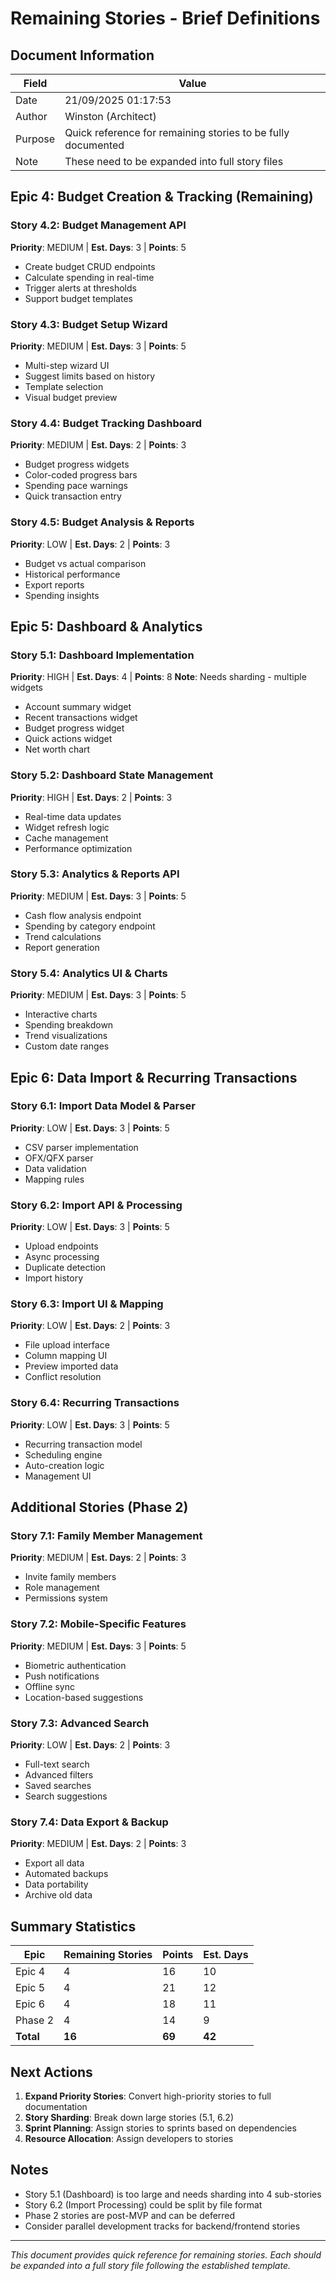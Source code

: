 # Remaining Stories - Brief Definitions

## Document Information
| Field | Value |
|-------|-------|
| Date | 21/09/2025 01:17:53 |
| Author | Winston (Architect) |
| Purpose | Quick reference for remaining stories to be fully documented |
| Note | These need to be expanded into full story files |

## Epic 4: Budget Creation & Tracking (Remaining)

### Story 4.2: Budget Management API
**Priority**: MEDIUM | **Est. Days**: 3 | **Points**: 5
- Create budget CRUD endpoints
- Calculate spending in real-time
- Trigger alerts at thresholds
- Support budget templates

### Story 4.3: Budget Setup Wizard
**Priority**: MEDIUM | **Est. Days**: 3 | **Points**: 5
- Multi-step wizard UI
- Suggest limits based on history
- Template selection
- Visual budget preview

### Story 4.4: Budget Tracking Dashboard
**Priority**: MEDIUM | **Est. Days**: 2 | **Points**: 3
- Budget progress widgets
- Color-coded progress bars
- Spending pace warnings
- Quick transaction entry

### Story 4.5: Budget Analysis & Reports
**Priority**: LOW | **Est. Days**: 2 | **Points**: 3
- Budget vs actual comparison
- Historical performance
- Export reports
- Spending insights

## Epic 5: Dashboard & Analytics

### Story 5.1: Dashboard Implementation
**Priority**: HIGH | **Est. Days**: 4 | **Points**: 8
**Note**: Needs sharding - multiple widgets
- Account summary widget
- Recent transactions widget
- Budget progress widget
- Quick actions widget
- Net worth chart

### Story 5.2: Dashboard State Management
**Priority**: HIGH | **Est. Days**: 2 | **Points**: 3
- Real-time data updates
- Widget refresh logic
- Cache management
- Performance optimization

### Story 5.3: Analytics & Reports API
**Priority**: MEDIUM | **Est. Days**: 3 | **Points**: 5
- Cash flow analysis endpoint
- Spending by category endpoint
- Trend calculations
- Report generation

### Story 5.4: Analytics UI & Charts
**Priority**: MEDIUM | **Est. Days**: 3 | **Points**: 5
- Interactive charts
- Spending breakdown
- Trend visualizations
- Custom date ranges

## Epic 6: Data Import & Recurring Transactions

### Story 6.1: Import Data Model & Parser
**Priority**: LOW | **Est. Days**: 3 | **Points**: 5
- CSV parser implementation
- OFX/QFX parser
- Data validation
- Mapping rules

### Story 6.2: Import API & Processing
**Priority**: LOW | **Est. Days**: 3 | **Points**: 5
- Upload endpoints
- Async processing
- Duplicate detection
- Import history

### Story 6.3: Import UI & Mapping
**Priority**: LOW | **Est. Days**: 2 | **Points**: 3
- File upload interface
- Column mapping UI
- Preview imported data
- Conflict resolution

### Story 6.4: Recurring Transactions
**Priority**: LOW | **Est. Days**: 3 | **Points**: 5
- Recurring transaction model
- Scheduling engine
- Auto-creation logic
- Management UI

## Additional Stories (Phase 2)

### Story 7.1: Family Member Management
**Priority**: MEDIUM | **Est. Days**: 2 | **Points**: 3
- Invite family members
- Role management
- Permissions system

### Story 7.2: Mobile-Specific Features
**Priority**: MEDIUM | **Est. Days**: 3 | **Points**: 5
- Biometric authentication
- Push notifications
- Offline sync
- Location-based suggestions

### Story 7.3: Advanced Search
**Priority**: LOW | **Est. Days**: 2 | **Points**: 3
- Full-text search
- Advanced filters
- Saved searches
- Search suggestions

### Story 7.4: Data Export & Backup
**Priority**: MEDIUM | **Est. Days**: 2 | **Points**: 3
- Export all data
- Automated backups
- Data portability
- Archive old data

## Summary Statistics

| Epic | Remaining Stories | Points | Est. Days |
|------|------------------|--------|-----------|
| Epic 4 | 4 | 16 | 10 |
| Epic 5 | 4 | 21 | 12 |
| Epic 6 | 4 | 18 | 11 |
| Phase 2 | 4 | 14 | 9 |
| **Total** | **16** | **69** | **42** |

## Next Actions

1. **Expand Priority Stories**: Convert high-priority stories to full documentation
2. **Story Sharding**: Break down large stories (5.1, 6.2)
3. **Sprint Planning**: Assign stories to sprints based on dependencies
4. **Resource Allocation**: Assign developers to stories

## Notes

- Story 5.1 (Dashboard) is too large and needs sharding into 4 sub-stories
- Story 6.2 (Import Processing) could be split by file format
- Phase 2 stories are post-MVP and can be deferred
- Consider parallel development tracks for backend/frontend stories

---
*This document provides quick reference for remaining stories. Each should be expanded into a full story file following the established template.*